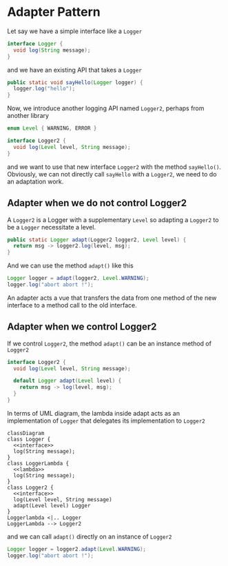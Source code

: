 # Adapter Pattern

Let say we have a simple interface like a `Logger`

```java
interface Logger {
  void log(String message);
}
```

and we have an existing API that takes a `Logger`
```java
public static void sayHello(Logger logger) {
  logger.log("hello");
}
```

Now, we introduce another logging API named `Logger2`, perhaps from another library
```java
enum Level { WARNING, ERROR }

interface Logger2 {
  void log(Level level, String message);
}
```

and we want to use that new interface `Logger2` with the method `sayHello()`.
Obviously, we can not directly call `sayHello` with a `Logger2`, we need to do an adaptation work.

## Adapter when we do not control Logger2

A `Logger2` is a Logger with a supplementary `Level` so adapting a `Logger2` to be a `Logger` necessitate a level.

```java
public static Logger adapt(Logger2 logger2, Level level) {
  return msg -> logger2.log(level, msg);
}
```

And we can use the method `adapt()` like this
```java
Logger logger = adapt(logger2, Level.WARNING);
logger.log("abort abort !");
```

An adapter acts a vue that transfers the data from one method of the new interface
to a method call to the old interface.

## Adapter when we control Logger2

If we control `Logger2`, the method `adapt()` can be an instance method of `Logger2`
```java
interface Logger2 {
  void log(Level level, String message);

  default Logger adapt(Level level) {
    return msg -> log(level, msg);
  }
}
```

In terms of UML diagram, the lambda inside adapt acts as an implementation of `Logger`
that delegates its implementation to `Logger2`

```mermaid
classDiagram
class Logger {
  <<interface>>
  log(String message);
}
class LoggerLambda {
  <<lambda>>
  log(String message);
}
class Logger2 {
  <<interface>>
  log(Level level, String message)
  adapt(Level level) Logger
}
Loggerlambda <|.. Logger
LoggerLambda --> Logger2
```

and we can call `adapt()` directly on an instance of `Logger2`
```java
Logger logger = logger2.adapt(Level.WARNING);
logger.log("abort abort !");
```
